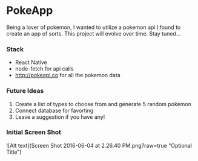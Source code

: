 # PokeApp

Being a lover of pokemon, I wanted to utilize a pokemon api I found to create an app of sorts. This project will evolve over time. Stay tuned...

### Stack
- React Native
- node-fetch for api calls
- http://pokeapi.co for all the pokemon data

### Future Ideas
1. Create a list of types to choose from and generate 5 random pokemon
2. Connect database for favorting
3. Leave a suggestion if you have any!


### Initial Screen Shot
![Alt text](Screen Shot 2016-06-04 at 2.26.40 PM.png?raw=true "Optional Title")
